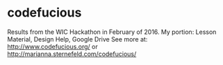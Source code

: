 # codefucious
Results from the WIC Hackathon in February of 2016.
My portion: Lesson Material, Design Help, Google Drive
See more at: http://www.codefucious.org/ or http://marianna.sternefeld.com/codefucious/
